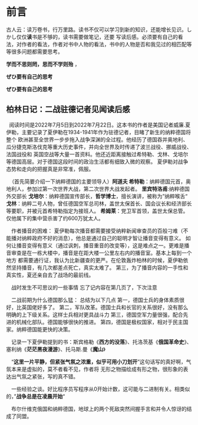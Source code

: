 # 前言
古人云：读万卷书，行万里路。读书不仅可以学习到新的知识，还能增长见识。しかし仅仅**读**书是不够的，读书需要做笔记，还要
写读后感。必须要有自己的看法，对作者的看法，作者对书中人物的看法，书中的人物是否和我见过的相匹配等等很多问题都需要思考。

**学而不思则罔，思而不学则殆** ，

**ぜひ要有自己的思考**

**ぜひ要有自己的思考**
## 柏林日记：二战驻德记者见闻读后感

 &#160;&#160;阅读时间是2022年7月5日到2022年7月22日。这本书的作者是美国记者威廉.夏伊勒，主要记录了夏伊勒在1934-1941年作为驻德记者，目睹了新生的纳粹德国将整个
欧洲甚至全世界一步步拖入战争深渊的全过程。他经历了德国吞并奥地利、瓜分捷克斯洛伐克等重大历史事件，并向全世界及时传递了波兰战役、挪威战役、法国战役和
英国空战等大量一首资料。他还近距离接触过希特勒、戈林、戈培尔等德国高层。对于德国这段时间的政治生活都有细致入微的观察。
夏伊勒对战争态势和走向的把握真是非常准，佩服。

&nbsp;&nbsp;（首先简要介绍一下纳粹德国的主要领导人）**阿道夫 希特勒**：纳粹德国元首，奥地利人，参加过第一次世界大战，第二次世界大战发起者。
**里宾特洛甫**:纳粹德国外交部长
**戈培尔**：纳粹德国宣传部长，**哲学博士**，擅长演讲，被称为”纳粹喉舌“
**戈林**：纳粹二号人物，曾任德国空军总司林，盖世太保首长、国会议长和经济部长等要职，并被元首希特勒指定为接班人。
**希姆莱**：党卫军首领，盖世太保总管。仅他属下的集中营杀害了约600万犹太人。

&ensp;&ensp;作者播音的困难：
夏伊勒每次播音都需要接受纳粹新闻审查员的百般刁难（不能播对纳粹政府不好的消息），他总是通过自己的聪明才智让播音变得有意义。
如何让播音变得有意义（通过讽刺，播音重音的改变等），这是难点之一。更难是播音审查是在一栋大楼中，播音是在距大楼一公里左右内的播音室。基本上每到一个地方
都需要通行证，我认为比新疆查的更严。在伦敦轰炸柏林的时候，夏伊勒依然坚持播音，有几次都差点死亡，真实太难了。
第三，为了播音内容的一手性和真实性，夏还亲自去了战场的最前线。

&ensp;&ensp;战时发生不可思议的一些事情
忘了记内容在第几页了，下次注意

&ensp;&ensp;二战前期为什么德国那么猛：
总结为以下几点
第一，德国士兵的身体素质很好，比英国佬好多了。
第二，军队改革。德国士兵和长官的关系很好，没有那么明确的上下级关系。这样士兵相对更具战斗力
第三，德国空军力量很强，配合先进的机械化部队。德国能够很快的推进。
第四，德国是极权国家，相对于民主国家。纳粹德国能更快的决策。

  
&ensp;&ensp;记录一下夏伊勒提到的书：斯宾格勒《**西方的没落**》、托洛茨基《**俄国革命史**》、
塞利纳《**茫茫黑夜漫游**》、托马斯.曼《**魔山**》

&ensp;&ensp;“**这里一片平静，但紧张气氛之浓重，似乎可用小刀划开**”这句话写的真好啊，气氛本来是虚拟的，莫不者看不见，作者将
无形之物描绘成有形之物，很形象的表达出气氛之紧张，写的真不错。

&ensp;&ensp;一些经验之谈。好比程序员写程序从0开始计数，这可能与二进制有关。相类似的，”**战争总是在凌晨开始**“

&ensp;&ensp;布尔什维克俄国和纳粹德国，地球上的两个死敌突然间握手言和并令人惊讶的结成了同盟。


